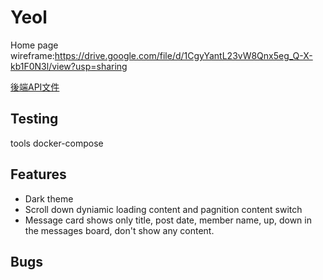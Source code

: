 # Yeol
Home page wireframe:https://drive.google.com/file/d/1CgyYantL23vW8Qnx5eg_Q-X-kb1F0N3l/view?usp=sharing

[後端API文件](https://github.com/bruce770405/Yeol/tree/master/JAVA_YEOL)

## Testing
tools docker-compose

## Features
- Dark theme
- Scroll down dyniamic loading content and pagnition content switch
- Message card shows only title, post date, member name, up, down in the messages board, don't show any content.


## Bugs
